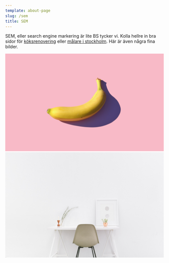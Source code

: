 ```yaml
---
template: about-page
slug: /sem
title: SEM
---
```

SEM, eller search engine markering är lite BS tycker vi. Kolla hellre in bra sidor för [köksrenovering](https://xn--kksrenovering-stockholm-7kc.nu/) eller [målare i stockholm](http://xn--mlareistockholm-hlb.com/). Här är även några fina bilder.


![Banan](./banan.jpg "Banan")
![Bänk](./benk.jpg "Bänk")